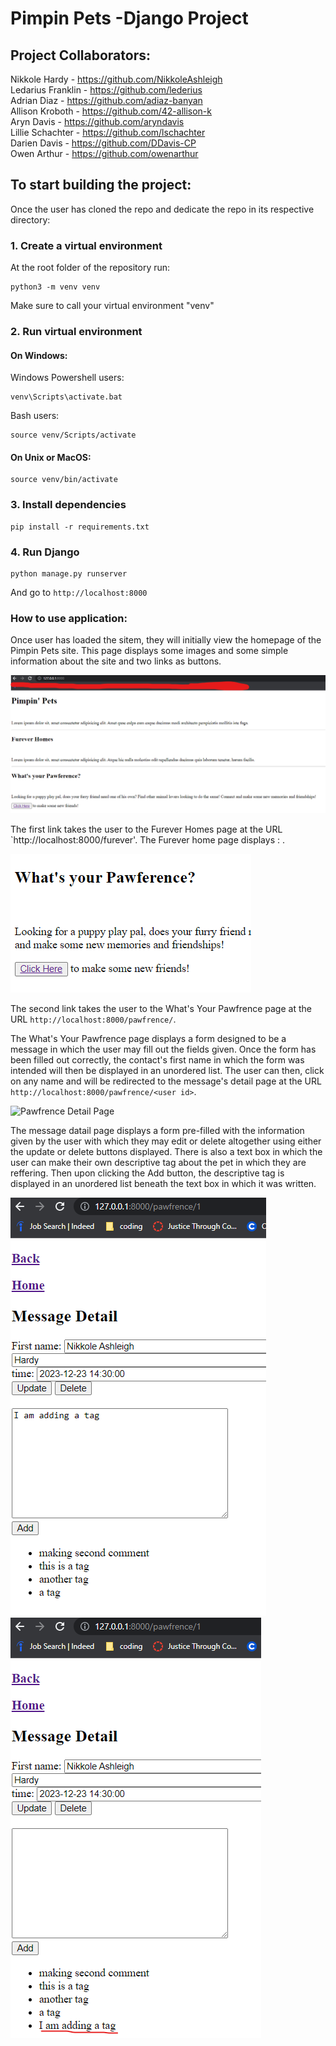 # Pimpin Pets -Django Project

## Project Collaborators:

Nikkole Hardy - https://github.com/NikkoleAshleigh    
Ledarius Franklin - https://github.com/lederius   
Adrian Diaz - https://github.com/adiaz-banyan   
Allison Kroboth - https://github.com/42-allison-k   
Aryn Davis - https://github.com/aryndavis   
Lillie Schachter - https://github.com/lschachter   
Darien Davis - https://github.com/DDavis-CP   
Owen Arthur - https://github.com/owenarthur   
 
## To start building the project:

Once the user has cloned the repo and dedicate the repo in its respective directory:

### 1. Create a virtual environment

At the root folder of the repository run:
```
python3 -m venv venv
```
Make sure to call your virtual environment "venv"

### 2. Run virtual environment
#### On Windows:
Windows Powershell users:
```
venv\Scripts\activate.bat
```
Bash users:
```
source venv/Scripts/activate
```
#### On Unix or MacOS:
```
source venv/bin/activate
```
### 3. Install dependencies
```
pip install -r requirements.txt
```
### 4. Run Django
```
python manage.py runserver
```
And go to `http://localhost:8000`

### How to use application:

Once user has loaded the sitem, they will initially view the homepage of the Pimpin Pets site. This page displays some images and some simple information about the site and two links as buttons. 

<!-- Pimpin homepage image -->
<img src="pimpin_main\pimpin_app\static\images\README_images\homePage.png" alt="Home Page " title="Pimpin Pets Home Page">

The first link takes the user to the Furever Homes page at the URL 
`http://localhost:8000/furever'. 
The Furever home page displays : .

<!-- Furever Link Image -->

<!-- Pawfrence Link Image -->
<img src="pimpin_main\pimpin_app\static\images\README_images\pawfrenceLink.png" alt="Pawfrence Page Link" title="What's Your Pawfrence Page Link">

<!-- About Pawfrence Page -->
The second link takes the user to the What's Your Pawfrence page at the URL 
`http://localhost:8000/pawfrence/`. 


The What's Your Pawfrence page displays a form designed to be a message in which the user may fill out the fields given. Once the form has been filled out correctly, the contact's first name in which the form was intended will then be displayed in an unordered list. The user can then, click on any name and will be redirected to the message's detail page at the URL 
`http://localhost:8000/pawfrence/<user id>`.

<!-- Pawfrence Detail Page Image -->
<img src="pimpin_main\pimpin_app\static\images\README_images\pawfrenceDetailPage.png" alt="Pawfrence Detail Page" title="Pawfrence Detail Page"/>

The message datail page displays a form pre-filled with the information given by the user with which they may edit or delete altogether using either the update or delete buttons displayed. There is also a text box in which the user can make their own descriptive tag about the pet in which they are reffering. Then upon clicking the Add button, the descriptive tag is displayed in an unordered list beneath the text box in which it was written. 

<!-- Image of adding tag -->
<img src="pimpin_main\pimpin_app\static\images\README_images\addingTag.png" alt="Pawfrence Detail Page" title="Pawfrence Detail Page"/>

<!-- Image of tag added -->

<img src="pimpin_main\pimpin_app\static\images\README_images\tagAdded.png" alt="Tag Added" title="Successful tag added view"/>